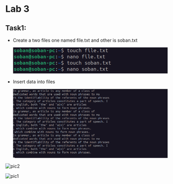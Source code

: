 # 					Lab 3

## Task1:

- Create a two files one named file.txt and other is soban.txt

  ![pic7](Pictures\pic7.png)

- Insert data into files

  ![pic8](.\Pictures\pic8.png)

![pic2](..\Pictures\pic2.png)

![pic1](D:\OS\OS-lab3\Pictures\pic1.png)